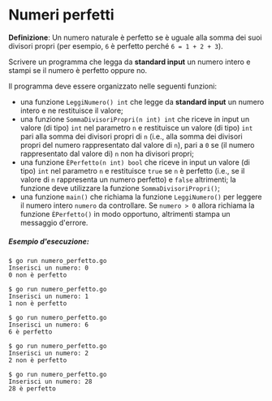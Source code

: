 # Numeri perfetti

**Definizione**: Un numero naturale è perfetto se è uguale alla somma dei suoi divisori propri (per esempio, `6` è perfetto perché `6 = 1 + 2 + 3`).

Scrivere un programma che legga da **standard input** un numero intero e stampi se il numero è perfetto oppure no.

Il programma deve essere organizzato nelle seguenti funzioni:
* una funzione `LeggiNumero() int` che legge da **standard input** un numero intero e ne restituisce il valore;
* una funzione `SommaDivisoriPropri(n int) int` che riceve in input un valore (di tipo) `int` nel parametro `n` e restituisce un valore  (di tipo) `int` pari alla somma dei divisori propri di `n` (i.e., alla somma dei divisori propri del numero rappresentato dal valore di `n`), pari a `0` se (il numero rappresentato dal valore di) `n` non ha divisori propri;
* una funzione `ÈPerfetto(n int) bool` che riceve in input un valore  (di tipo) `int` nel parametro `n` e restituisce `true` se `n` è perfetto (i.e., se il valore di `n` rappresenta un numero perfetto) e `false` altrimenti; la funzione deve utilizzare la funzione `SommaDivisoriPropri()`;
* una funzione `main()` che richiama la funzione `LeggiNumero()` per leggere il numero intero `numero` da controllare. Se `numero > 0` allora richiama la funzione `ÈPerfetto()` in modo opportuno, altrimenti stampa un messaggio d'errore.

##### Esempio d'esecuzione:

```text
$ go run numero_perfetto.go
Inserisci un numero: 0
0 non è perfetto

$ go run numero_perfetto.go
Inserisci un numero: 1
1 non è perfetto

$ go run numero_perfetto.go
Inserisci un numero: 6
6 è perfetto

$ go run numero_perfetto.go
Inserisci un numero: 2
2 non è perfetto

$ go run numero_perfetto.go
Inserisci un numero: 28
28 è perfetto
```

 
 
